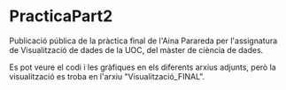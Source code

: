 # PracticaPart2
Publicació pública de la pràctica final de l'Aina Parareda per l'assignatura de Visualització de dades de la UOC, del màster de ciència de dades. 

Es pot veure el codi i les gràfiques en els diferents arxius adjunts, però la visualització es troba en l'arxiu "Visualització_FINAL". 
